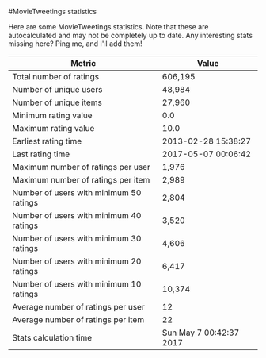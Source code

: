 #MovieTweetings statistics

Here are some MovieTweetings statistics. Note that these are autocalculated and may not be completely up to date. Any interesting stats missing here? Ping me, and I'll add them!

Metric | Value
--- | ---
Total number of ratings                 | 606,195
Number of unique users                  | 48,984
Number of unique items                  | 27,960
Minimum rating value                    | 0.0
Maximum rating value                    | 10.0
Earliest rating time                    | 2013-02-28 15:38:27
Last rating time                        | 2017-05-07 00:06:42
Maximum number of ratings per user      | 1,976
Maximum number of ratings per item      | 2,989
Number of users with minimum 50 ratings | 2,804
Number of users with minimum 40 ratings | 3,520
Number of users with minimum 30 ratings | 4,606
Number of users with minimum 20 ratings | 6,417
Number of users with minimum 10 ratings | 10,374
Average number of ratings per user      | 12
Average number of ratings per item      | 22
Stats calculation time                  | Sun May  7 00:42:37 2017

